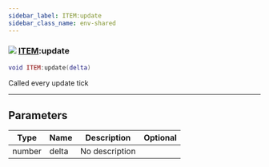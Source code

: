 ```yaml
---
sidebar_label: ITEM:update
sidebar_class_name: env-shared
---
```


### ![](/img/wiki/shared.png) [ITEM](../item/README.md):update

```lua
void ITEM:update(delta)
```

Called every update tick<br/>

-----------------
## Parameters

| Type   | Name | Description | Optional |
| ------ | ---- | ----------- | -------: |
| number | delta | No description |   |
